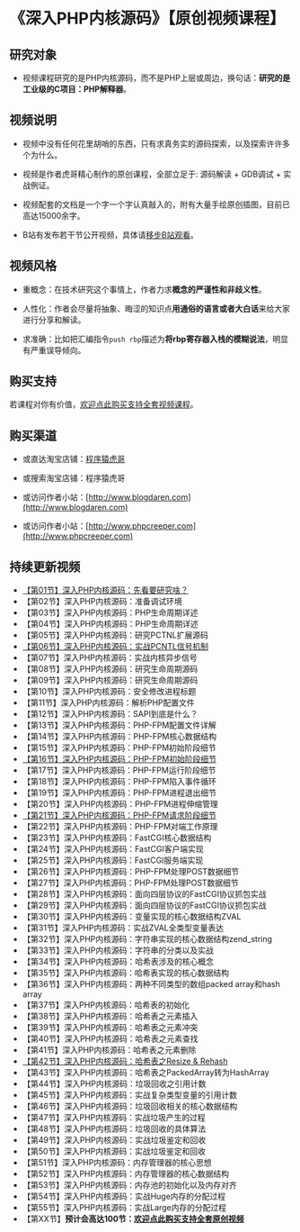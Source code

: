 # 《深入PHP内核源码》【原创视频课程】

## 研究对象
* 视频课程研究的是PHP内核源码，而不是PHP上层或周边，换句话：**研究的是工业级的C项目：PHP解释器**。

## 视频说明

* 视频中没有任何花里胡哨的东西，只有求真务实的源码探索，以及探索许许多个为什么。

* 视频是作者虎哥精心制作的原创课程，全部立足于: 源码解读 + GDB调试 + 实战例证。

* 视频配套的文档是一个字一个字认真敲入的，附有大量手绘原创插图，目前已高达15000余字。

* B站有发布若干节公开视频，具体请[移步B站观看](https://www.bilibili.com/video/BV1pP4y1G7ae/)。

## 视频风格

* 重概念：在技术研究这个事情上，作者力求**概念的严谨性和非歧义性**。

* 人性化：作者会尽量将抽象、晦涩的知识点**用通俗的语言或者大白话**来给大家进行分享和解读。

* 求准确：比如把汇编指令`push rbp`描述为**将rbp寄存器入栈的模糊说法**，明显有严重误导倾向。

## 购买支持

若课程对你有价值，[欢迎点此购买支持全套视频课程](https://item.taobao.com/item.htm?ft=t&id=719914277319)。

## 购买渠道

* 或直达淘宝店铺：[程序猿虎哥](https://m.tb.cn/h.UwjzCTN)

* 或搜索淘宝店铺：程序猿虎哥

* 或访问作者小站：[http://www.blogdaren.com](http://www.blogdaren.com)

* 或访问作者小站：[http://www.phpcreeper.com](http://www.phpcreeper.com)

## 持续更新视频

* [【第01节】深入PHP内核源码：先看要研究啥？](https://www.bilibili.com/video/BV1pP4y1G7ae/)   
* 【第02节】深入PHP内核源码：准备调试环境   
* 【第03节】深入PHP内核源码：PHP生命周期详述   
* 【第04节】深入PHP内核源码：PHP生命周期详述   
* 【第05节】深入PHP内核源码：研究PCTNL扩展源码   
* [【第06节】深入PHP内核源码：实战PCNTL信号机制](https://www.bilibili.com/video/BV1NZ4y1t728/)   
* 【第07节】深入PHP内核源码：实战内核异步信号   
* 【第08节】深入PHP内核源码：研究生命周期源码   
* 【第09节】深入PHP内核源码：研究生命周期源码   
* 【第10节】深入PHP内核源码：安全修改进程标题   
* 【第11节】深入PHP内核源码：解析PHP配置文件   
* 【第12节】深入PHP内核源码：SAPI到底是什么？   
* 【第13节】深入PHP内核源码：PHP-FPM配置文件详解   
* 【第14节】深入PHP内核源码：PHP-FPM核心数据结构   
* 【第15节】深入PHP内核源码：PHP-FPM初始阶段细节   
* [【第16节】深入PHP内核源码：PHP-FPM初始阶段细节](https://www.bilibili.com/video/BV1UX4y1U7Jx/)   
* 【第17节】深入PHP内核源码：PHP-FPM运行阶段细节   
* 【第18节】深入PHP内核源码：PHP-FPM陷入事件循环   
* 【第19节】深入PHP内核源码：PHP-FPM进程退出细节   
* 【第20节】深入PHP内核源码：PHP-FPM进程伸缩管理   
* [【第21节】深入PHP内核源码：PHP-FPM请求阶段细节](https://www.bilibili.com/video/BV1Bs4y1i7mA/)   
* 【第22节】深入PHP内核源码：PHP-FPM对端工作原理   
* 【第23节】深入PHP内核源码：FastCGI核心数据结构   
* 【第24节】深入PHP内核源码：FastCGI客户端实现  
* 【第25节】深入PHP内核源码：FastCGI服务端实现  
* 【第26节】深入PHP内核源码：PHP-FPM处理POST数据细节
* 【第27节】深入PHP内核源码：PHP-FPM处理POST数据细节
* 【第28节】深入PHP内核源码：面向四层协议的FastCGI协议抓包实战
* 【第29节】深入PHP内核源码：面向四层协议的FastCGI协议抓包实战
* 【第30节】深入PHP内核源码：变量实现的核心数据结构ZVAL
* 【第31节】深入PHP内核源码：实战ZVAL全类型变量表达
* 【第32节】深入PHP内核源码：字符串实现的核心数据结构zend_string
* 【第33节】深入PHP内核源码：字符串的分类以及实战
* 【第34节】深入PHP内核源码：哈希表涉及的核心概念
* 【第35节】深入PHP内核源码：哈希表实现的核心数据结构
* 【第36节】深入PHP内核源码：两种不同类型的数组packed array和hash array
* 【第37节】深入PHP内核源码：哈希表的初始化
* 【第38节】深入PHP内核源码：哈希表之元素插入
* 【第39节】深入PHP内核源码：哈希表之元素冲突
* 【第40节】深入PHP内核源码：哈希表之元素查找
* 【第41节】深入PHP内核源码：哈希表之元素删除
* [【第42节】深入PHP内核源码：哈希表之Resize & Rehash](https://www.bilibili.com/video/BV1YC4y1Y72e/)
* 【第43节】深入PHP内核源码：哈希表之PackedArray转为HashArray
* 【第44节】深入PHP内核源码：垃圾回收之引用计数   
* 【第45节】深入PHP内核源码：实战复杂类型变量的引用计数   
* 【第46节】深入PHP内核源码：垃圾回收相关的核心数据结构   
* 【第47节】深入PHP内核源码：实战垃圾产生的过程   
* 【第48节】深入PHP内核源码：垃圾回收的具体算法  
* 【第49节】深入PHP内核源码：实战垃圾鉴定和回收  
* 【第50节】深入PHP内核源码：实战垃圾鉴定和回收  
* 【第51节】深入PHP内核源码：内存管理器的核心思想
* 【第52节】深入PHP内核源码：内存管理器的核心数据结构
* 【第53节】深入PHP内核源码：内存池的初始化以及内存对齐
* 【第54节】深入PHP内核源码：实战Huge内存的分配过程
* 【第55节】深入PHP内核源码：实战Large内存的分配过程
* 【第XX节】**预计会高达100节：[欢迎点此购买支持全套原创视频](https://item.taobao.com/item.htm?ft=t&id=719914277319)**

